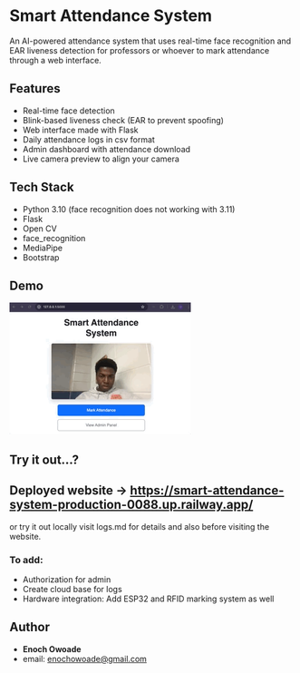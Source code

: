 # Smart Attendance System
An AI-powered attendance system that uses real-time face recognition and EAR liveness detection for professors or whoever to mark attendance through a web interface.

## Features
- Real-time face detection
- Blink-based liveness check (EAR to prevent spoofing)
- Web interface made with Flask
- Daily attendance logs in csv format
- Admin dashboard with attendance download
- Live camera preview to align your camera

## Tech Stack
- Python 3.10 (face recognition does not working with 3.11)
- Flask
- Open CV
- face_recognition
- MediaPipe
- Bootstrap


## Demo
![Demo_vid](Smart_attendance_demo1.gif)

## Try it out...?
## Deployed website -> https://smart-attendance-system-production-0088.up.railway.app/
or try it out locally visit logs.md for details and also before visiting the website.

### To add:
- Authorization for admin
- Create cloud base for logs 
- Hardware integration: Add ESP32 and RFID marking system as well
## Author
- **Enoch Owoade**
- email: enochowoade@gmail.com
